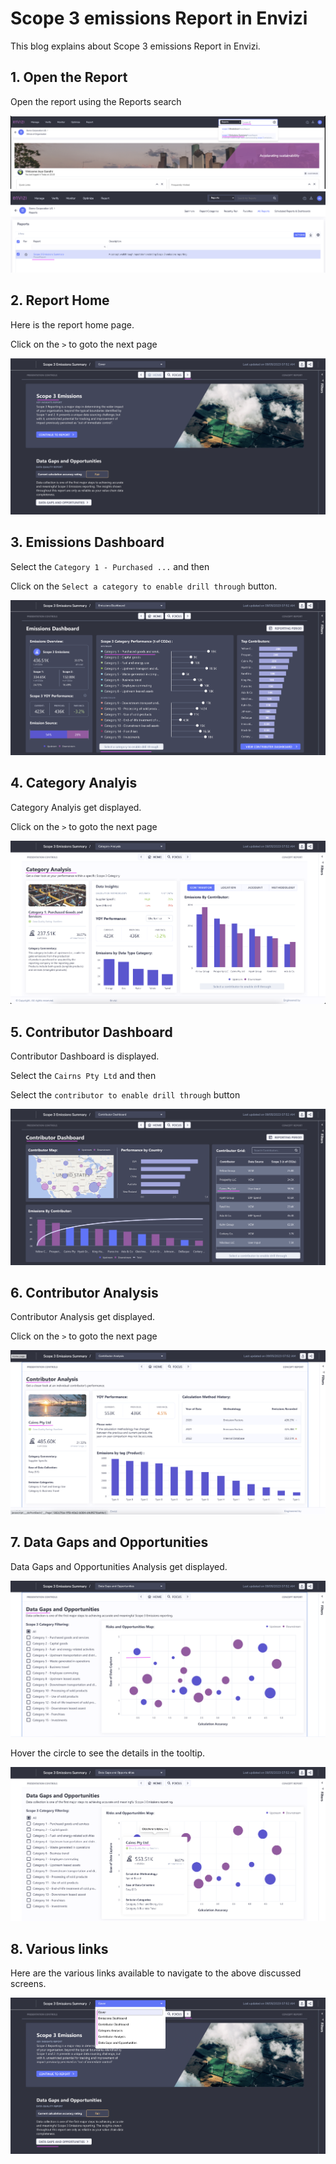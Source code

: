 # Scope 3 emissions Report in Envizi

This blog explains about Scope 3 emissions Report in Envizi. 

## 1. Open the Report

Open the report using the Reports search

<img src="images/image-11.png">

<img src="images/image-12.png">


## 2. Report Home

Here is the report home page.

Click on the `>` to goto the next page

<img src="images/image-13.png">

## 3. Emissions Dashboard

Select the `Category 1 - Purchased ...`  and then

Click on the `Select a category to enable drill through` button.

<img src="images/image-14.png">

## 4. Category Analyis

Category Analyis get displayed.

Click on the `>` to goto the next page

<img src="images/image-15.png">


## 5. Contributor Dashboard

Contributor Dashboard is displayed.

Select the `Cairns Pty Ltd`  and then

Select the `contributor to enable drill through` button

<img src="images/image-16.png">

## 6. Contributor Analysis

Contributor Analysis get displayed.

Click on the `>` to goto the next page

<img src="images/image-17.png">


## 7. Data Gaps and Opportunities

Data Gaps and Opportunities Analysis get displayed.

<img src="images/image-18.png">

Hover the circle to see the details in the tooltip.

<img src="images/image-19.png">

## 8. Various links

Here are the various links available to navigate to the above discussed screens.

<img src="images/image-20.png">